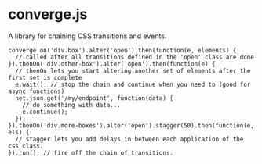 converge.js
===========

A library for chaining CSS transitions and events.

    converge.on('div.box').alter('open').then(function(e, elements) {
      // called after all transitions defined in the 'open' class are done
    }).thenOn('div.other-box').alter('open').then(function(e) {
      // thenOn lets you start altering another set of elements after the first set is complete
      e.wait(); // stop the chain and continue when you need to (good for async functions)
      net.json.get('/my/endpoint', function(data) {
        // do something with data...
        e.continue();
      });
    }).thenOn('div.more-boxes').alter('open').stagger(50).then(function(e, els) {
      // stagger lets you add delays in between each application of the css class.
    }).run(); // fire off the chain of transitions.
    
